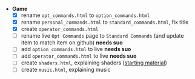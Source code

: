 - **Game**
  - [x] rename `opt_commands.html` to `option_commands.html`
  - [x] rename `personal_commands.html` to `standard_commands.html`, fix title
  - [x] create `operator_commands.html`
  - [ ] rename live `Opt Commands` page to `Standard Commands` (and update item to match item on github) **needs suo**
  - [ ] add `option_commands.html` to live **needs suo**
  - [ ] add `operator_commands.html` to live **needs suo**
  - [ ] create `shaders.html`, explaining shaders ([starting material](http://forum.toribash.com/showthread.php?t=208366))
  - [ ] create `music.html`, explaining music
